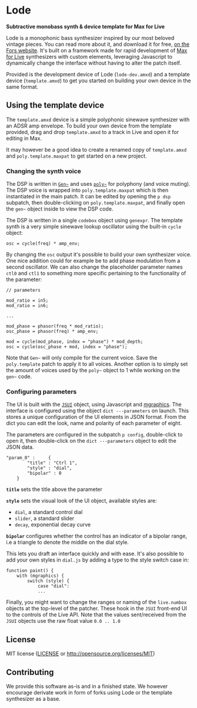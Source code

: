 # Lode

**Subtractive monobass synth & device template for Max for Live**

Lode is a monophonic bass synthesizer inspired by our most beloved vintage pieces. You can read more about it, and download it for free, [on the Fors website](https://fors.fm/lode).
It's built on a framework made for rapid development of [Max for Live](https://www.ableton.com/en/live/max-for-live/) synthesizers with custom elements, leveraging Javascript to dynamically change the interface without having to alter the patch itself.

Provided is the development device of Lode (`lode-dev.amxd`) and a template device (`template.amxd`) to get you started on building your own device in the same format.

## Using the template device

The `template.amxd` device is a simple polyphonic sinewave synthesizer with an ADSR amp envelope.
To build your own device from the template provided, drag and drop `template.amxd` to a track in Live and open it for editing in Max.

It may however be a good idea to create a renamed copy of `template.amxd` and `poly.template.maxpat` to get started on a new project.

### Changing the synth voice
The DSP is written in [`Gen~`](https://docs.cycling74.com/max8/vignettes/gen_topic) and uses [`poly~`](https://docs.cycling74.com/max8/refpages/poly~) for polyphony (and voice muting). The DSP voice is wrapped into `poly.template.maxpat` which is then instantiated in the main patch. It can be edited by opening the `p dsp` subpatch, then double-clicking on `poly.template.maxpat`, and finally open the `gen~` object inside to view the DSP code.

The DSP is written in a single `codebox` object using `genexpr`. The template synth is a very simple sinewave lookup oscillator using the built-in `cycle` object:
```
osc = cycle(freq) * amp_env;
```

By changing the `osc` output it's possible to build your own synthesizer voice. One nice addition could for example be to add phase modulation from a second oscillator. We can also change the placeholder parameter names `ctl0` and `ctl1` to something more specific pertaining to the functionality of the parameter:

```
// parameters

mod_ratio = in5;
mod_ratio = in6;

...

mod_phase = phasor(freq * mod_ratio);
osc_phase = phasor(freq) * amp_env;

mod = cycle(mod_phase, index = "phase") * mod_depth;
osc = cycle(osc_phase + mod, index = "phase");
```

Note that `Gen~` will only compile for the current voice. Save the `poly.template` patch to apply it to all voices. Another option is to simply set the amount of voices used by the `poly~` object to 1 while working on the `gen~` code.

### Configuring parameters

The UI is built with the [`JSUI`](https://docs.cycling74.com/max8/refpages/jsui) object, using Javascript and [mgraphics](https://docs.cycling74.com/max8/vignettes/jsmgraphics). The interface is configured using the object `dict ---parameters` on launch. This stores a unique configuration of the UI elements in JSON format. From the dict you can edit the look, name and polarity of each parameter of eight.

The parameters are configured in the subpatch `p config`, double-click to open it, then double-click on the `dict ---parameters` object to edit the JSON data.

```
"param_0" : 	{
		"title" : "Ctrl 1",
		"style" : "dial",
		"bipolar" : 0
	}
```

**`title`** sets the title above the parameter

**`style`** sets the visual look of the UI object, available styles are:
* `dial`, a standard control dial
* `slider`, a standard slider
* `decay`, exponential decay curve

**`bipolar`** configures whether the control has an indicator of a bipolar range, i.e a triangle to denote the middle on the dial style.

This lets you draft an interface quickly and with ease. It's also possible to add your own styles in `dial.js` by adding a type to the style switch case in:
```
function paint() {
    with (mgraphics) {
		switch (style) {
        	case "dial":
        	...
```

Finally, you might want to change the ranges or naming of the `live.numbox` objects at the top-level of the patcher. These hook in the `JSUI` front-end UI to the controls of the Live API. Note that the values sent/received from the `JSUI` objects use the raw float value `0.0 .. 1.0`

## License
MIT license ([LICENSE](LICENSE) or <http://opensource.org/licenses/MIT>)

## Contributing
We provide this software as-is and in a finished state. We however encourage derivate work in form of forks using Lode or the template synthesizer as a base.
